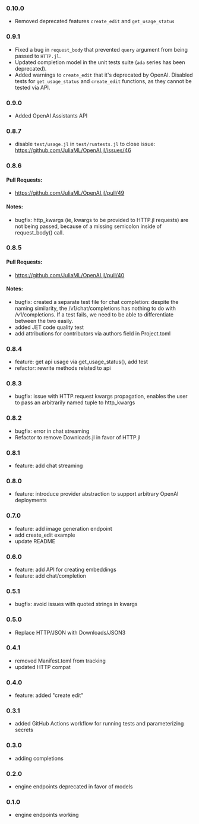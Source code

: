 ### 0.10.0

* Removed deprecated features `create_edit` and `get_usage_status`

### 0.9.1

* Fixed a bug in `request_body` that prevented `query` argument from being passed to `HTTP.jl`.
* Updated completion model in the unit tests suite (`ada` series has been deprecated).
* Added warnings to `create_edit` that it's deprecated by OpenAI. Disabled tests for `get_usage_status` and `create_edit` functions, as they cannot be tested via API.

### 0.9.0

* Added OpenAI Assistants API

### 0.8.7

* disable `test/usage.jl` in `test/runtests.jl` to close issue: https://github.com/JuliaML/OpenAI.jl/issues/46

### 0.8.6

#### Pull Requests: 

* https://github.com/JuliaML/OpenAI.jl/pull/49

#### Notes:

* bugfix: http_kwargs (ie, kwargs to be provided to HTTP.jl requests) are not being passed, because of a missing semicolon inside of request_body() call.

### 0.8.5

#### Pull Requests: 

* https://github.com/JuliaML/OpenAI.jl/pull/40

#### Notes:

* bugfix: created a separate test file for chat completion: despite the naming similarity, 
          the /v1/chat/completions has nothing to do with /v1/completions. 
          If a test fails, we need to be able to differentiate between the two easily.
* added JET code quality test
* add attributions for contributors via authors field in Project.toml

### 0.8.4

* feature: get api usage via get_usage_status(), add test
* refactor: rewrite methods related to api

### 0.8.3

* bugfix: issue with HTTP.request kwargs propagation, 
          enables the user to pass an arbitrarily named tuple to http_kwargs

### 0.8.2

* bugfix: error in chat streaming
* Refactor to remove Downloads.jl in favor of HTTP.jl

### 0.8.1

* feature: add chat streaming

### 0.8.0

* feature: introduce provider abstraction to support arbitrary OpenAI deployments

### 0.7.0

* feature: add image generation endpoint
* add create_edit example
* update README

### 0.6.0

* feature: add API for creating embeddings
* feature: add chat/completion

### 0.5.1

* bugfix: avoid issues with quoted strings in kwargs

### 0.5.0

* Replace HTTP/JSON with Downloads/JSON3

### 0.4.1

* removed Manifest.toml from tracking
* updated HTTP compat

### 0.4.0

* feature: added "create edit"

### 0.3.1

* added GitHub Actions workflow for running tests and parameterizing secrets

### 0.3.0

* adding completions

### 0.2.0

* engine endpoints deprecated in favor of models

### 0.1.0

* engine endpoints working
